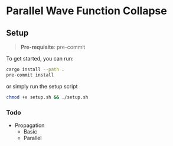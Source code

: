 # Parallel Wave Function Collapse

## Setup
> **Pre-requisite**: pre-commit

To get started, you can run:
```sh
cargo install --path .
pre-commit install
```
or simply run the setup script
```sh
chmod +x setup.sh && ./setup.sh
```

### Todo
- Propagation
  - Basic
  - Parallel


